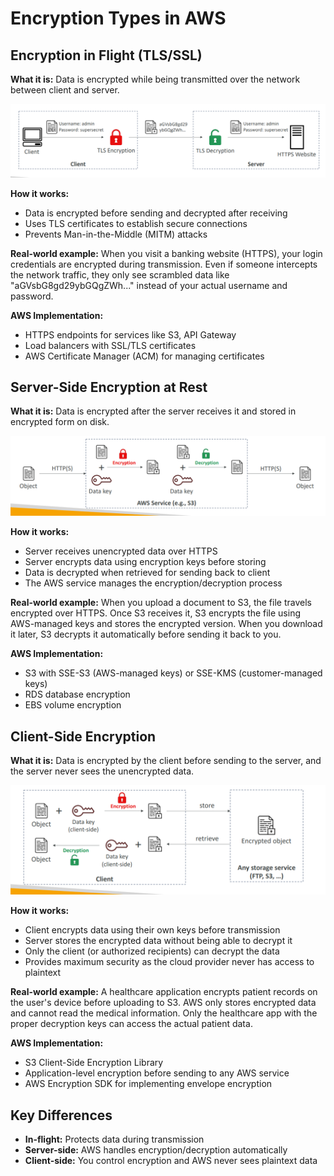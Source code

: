 # Encryption Types in AWS

## Encryption in Flight (TLS/SSL)

**What it is:**
Data is encrypted while being transmitted over the network between client and server.

![](./resource/image.png)

**How it works:**
- Data is encrypted before sending and decrypted after receiving
- Uses TLS certificates to establish secure connections
- Prevents Man-in-the-Middle (MITM) attacks

**Real-world example:**
When you visit a banking website (HTTPS), your login credentials are encrypted during transmission. Even if someone intercepts the network traffic, they only see scrambled data like "aGVsbG8gd29ybGQgZWh..." instead of your actual username and password.

**AWS Implementation:**
- HTTPS endpoints for services like S3, API Gateway
- Load balancers with SSL/TLS certificates
- AWS Certificate Manager (ACM) for managing certificates

## Server-Side Encryption at Rest

**What it is:**
Data is encrypted after the server receives it and stored in encrypted form on disk.

![](./resource/image_1.png)

**How it works:**
- Server receives unencrypted data over HTTPS
- Server encrypts data using encryption keys before storing
- Data is decrypted when retrieved for sending back to client
- The AWS service manages the encryption/decryption process

**Real-world example:**
When you upload a document to S3, the file travels encrypted over HTTPS. Once S3 receives it, S3 encrypts the file using AWS-managed keys and stores the encrypted version. When you download it later, S3 decrypts it automatically before sending it back to you.

**AWS Implementation:**
- S3 with SSE-S3 (AWS-managed keys) or SSE-KMS (customer-managed keys)
- RDS database encryption
- EBS volume encryption

## Client-Side Encryption

**What it is:**
Data is encrypted by the client before sending to the server, and the server never sees the unencrypted data.

![](./resource/image_2.png)

**How it works:**
- Client encrypts data using their own keys before transmission
- Server stores the encrypted data without being able to decrypt it
- Only the client (or authorized recipients) can decrypt the data
- Provides maximum security as the cloud provider never has access to plaintext

**Real-world example:**
A healthcare application encrypts patient records on the user's device before uploading to S3. AWS only stores encrypted data and cannot read the medical information. Only the healthcare app with the proper decryption keys can access the actual patient data.

**AWS Implementation:**
- S3 Client-Side Encryption Library
- Application-level encryption before sending to any AWS service
- AWS Encryption SDK for implementing envelope encryption

## Key Differences

- **In-flight:** Protects data during transmission
- **Server-side:** AWS handles encryption/decryption automatically
- **Client-side:** You control encryption and AWS never sees plaintext data